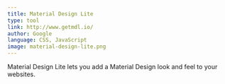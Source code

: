 ```yaml
---
title: Material Design Lite
type: tool
link: http://www.getmdl.io/
author: Google
language: CSS, JavaScript
image: material-design-lite.png
---
```


Material Design Lite lets you add a Material Design look and feel to your websites.

